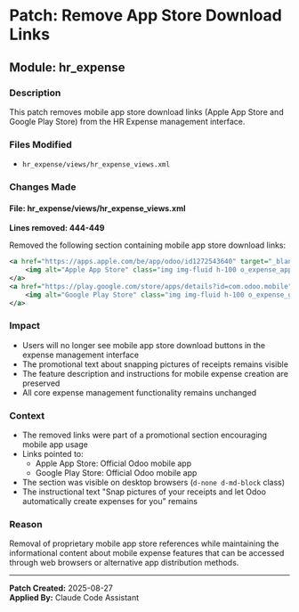 # Patch: Remove App Store Download Links

## Module: hr_expense

### Description
This patch removes mobile app store download links (Apple App Store and Google Play Store) from the HR Expense management interface.

### Files Modified
- `hr_expense/views/hr_expense_views.xml`

### Changes Made

#### File: hr_expense/views/hr_expense_views.xml
**Lines removed: 444-449**

Removed the following section containing mobile app store download links:
```xml
<a href="https://apps.apple.com/be/app/odoo/id1272543640" target="_blank" class="o_expense_mobile_app">
    <img alt="Apple App Store" class="img img-fluid h-100 o_expense_apple_store" src="/hr_expense/static/img/app_store.png"/>
</a>
<a href="https://play.google.com/store/apps/details?id=com.odoo.mobile" target="_blank" class="o_expense_mobile_app">
    <img alt="Google Play Store" class="img img-fluid h-100 o_expense_google_store" src="/hr_expense/static/img/play_store.png"/>
</a>
```

### Impact
- Users will no longer see mobile app store download buttons in the expense management interface
- The promotional text about snapping pictures of receipts remains visible
- The feature description and instructions for mobile expense creation are preserved
- All core expense management functionality remains unchanged

### Context
- The removed links were part of a promotional section encouraging mobile app usage
- Links pointed to:
  - Apple App Store: Official Odoo mobile app
  - Google Play Store: Official Odoo mobile app  
- The section was visible on desktop browsers (`d-none d-md-block` class)
- The instructional text "Snap pictures of your receipts and let Odoo automatically create expenses for you" remains

### Reason
Removal of proprietary mobile app store references while maintaining the informational content about mobile expense features that can be accessed through web browsers or alternative app distribution methods.

---
**Patch Created:** 2025-08-27  
**Applied By:** Claude Code Assistant